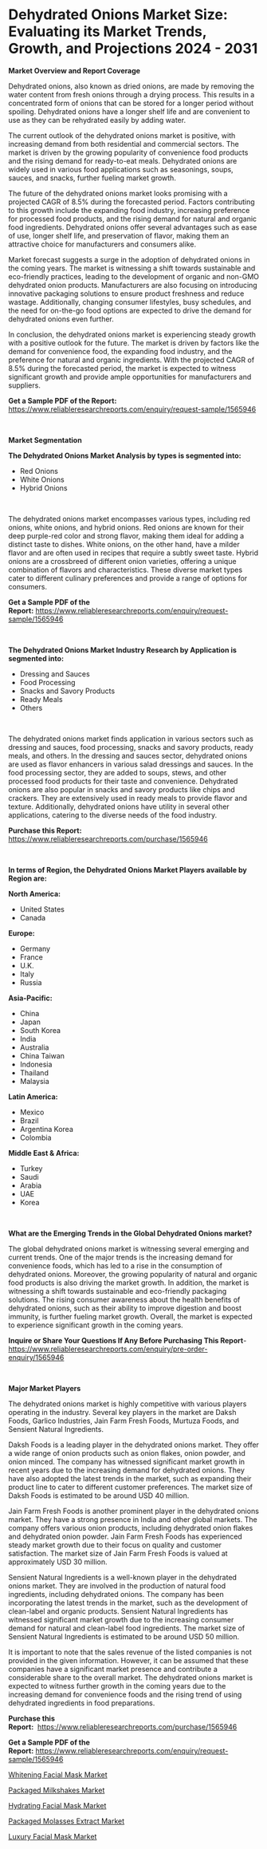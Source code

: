 <p><h1>Dehydrated Onions Market Size: Evaluating its Market Trends, Growth, and Projections 2024 - 2031</h1></p><p><strong>Market Overview and Report Coverage</strong></p>
<p><p>Dehydrated onions, also known as dried onions, are made by removing the water content from fresh onions through a drying process. This results in a concentrated form of onions that can be stored for a longer period without spoiling. Dehydrated onions have a longer shelf life and are convenient to use as they can be rehydrated easily by adding water.</p><p>The current outlook of the dehydrated onions market is positive, with increasing demand from both residential and commercial sectors. The market is driven by the growing popularity of convenience food products and the rising demand for ready-to-eat meals. Dehydrated onions are widely used in various food applications such as seasonings, soups, sauces, and snacks, further fueling market growth.</p><p>The future of the dehydrated onions market looks promising with a projected CAGR of 8.5% during the forecasted period. Factors contributing to this growth include the expanding food industry, increasing preference for processed food products, and the rising demand for natural and organic food ingredients. Dehydrated onions offer several advantages such as ease of use, longer shelf life, and preservation of flavor, making them an attractive choice for manufacturers and consumers alike.</p><p>Market forecast suggests a surge in the adoption of dehydrated onions in the coming years. The market is witnessing a shift towards sustainable and eco-friendly practices, leading to the development of organic and non-GMO dehydrated onion products. Manufacturers are also focusing on introducing innovative packaging solutions to ensure product freshness and reduce wastage. Additionally, changing consumer lifestyles, busy schedules, and the need for on-the-go food options are expected to drive the demand for dehydrated onions even further.</p><p>In conclusion, the dehydrated onions market is experiencing steady growth with a positive outlook for the future. The market is driven by factors like the demand for convenience food, the expanding food industry, and the preference for natural and organic ingredients. With the projected CAGR of 8.5% during the forecasted period, the market is expected to witness significant growth and provide ample opportunities for manufacturers and suppliers.</p></p>
<p><strong>Get a Sample PDF of the Report:</strong> <a href="https://www.reliableresearchreports.com/enquiry/request-sample/1565946">https://www.reliableresearchreports.com/enquiry/request-sample/1565946</a></p>
<p>&nbsp;</p>
<p><strong>Market Segmentation</strong></p>
<p><strong>The Dehydrated Onions Market Analysis by types is segmented into:</strong></p>
<p><ul><li>Red Onions</li><li>White Onions</li><li>Hybrid Onions</li></ul></p>
<p>&nbsp;</p>
<p><p>The dehydrated onions market encompasses various types, including red onions, white onions, and hybrid onions. Red onions are known for their deep purple-red color and strong flavor, making them ideal for adding a distinct taste to dishes. White onions, on the other hand, have a milder flavor and are often used in recipes that require a subtly sweet taste. Hybrid onions are a crossbreed of different onion varieties, offering a unique combination of flavors and characteristics. These diverse market types cater to different culinary preferences and provide a range of options for consumers.</p></p>
<p><strong>Get a Sample PDF of the Report:</strong>&nbsp;<a href="https://www.reliableresearchreports.com/enquiry/request-sample/1565946">https://www.reliableresearchreports.com/enquiry/request-sample/1565946</a></p>
<p>&nbsp;</p>
<p><strong>The Dehydrated Onions Market Industry Research by Application is segmented into:</strong></p>
<p><ul><li>Dressing and Sauces</li><li>Food Processing</li><li>Snacks and Savory Products</li><li>Ready Meals</li><li>Others</li></ul></p>
<p>&nbsp;</p>
<p><p>The dehydrated onions market finds application in various sectors such as dressing and sauces, food processing, snacks and savory products, ready meals, and others. In the dressing and sauces sector, dehydrated onions are used as flavor enhancers in various salad dressings and sauces. In the food processing sector, they are added to soups, stews, and other processed food products for their taste and convenience. Dehydrated onions are also popular in snacks and savory products like chips and crackers. They are extensively used in ready meals to provide flavor and texture. Additionally, dehydrated onions have utility in several other applications, catering to the diverse needs of the food industry.</p></p>
<p><strong>Purchase this Report:</strong>&nbsp; <a href="https://www.reliableresearchreports.com/purchase/1565946">https://www.reliableresearchreports.com/purchase/1565946</a></p>
<p>&nbsp;</p>
<p><strong>In terms of Region, the Dehydrated Onions Market Players available by Region are:</strong></p>
<p>
    <p> <strong> North America: </strong>
        <ul>
            <li>United States</li>
            <li>Canada</li>
        </ul>
        </p> 
    <p> <strong> Europe: </strong>
        <ul>
            <li>Germany</li>
            <li>France</li>
            <li>U.K.</li>
            <li>Italy</li>
            <li>Russia</li>
        </ul>
        </p> 
    <p> <strong> Asia-Pacific: </strong>
        <ul>
            <li>China</li>
            <li>Japan</li>
            <li>South Korea</li>
            <li>India</li>
            <li>Australia</li>
            <li>China Taiwan</li>
            <li>Indonesia</li>
            <li>Thailand</li>
            <li>Malaysia</li>
        </ul>
        </p> 
    <p> <strong> Latin America: </strong>
        <ul>
            <li>Mexico</li>
            <li>Brazil</li>
            <li>Argentina Korea</li>
            <li>Colombia</li>
        </ul>
        </p> 
    <p> <strong> Middle East & Africa: </strong>
        <ul>
            <li>Turkey</li>
            <li>Saudi</li>
            <li>Arabia</li>
            <li>UAE</li>
            <li>Korea</li>
        </ul>
    </p>
    </p>
<p>&nbsp;</p>
<p><strong>What are the Emerging Trends in the Global Dehydrated Onions market?</strong></p>
<p><p>The global dehydrated onions market is witnessing several emerging and current trends. One of the major trends is the increasing demand for convenience foods, which has led to a rise in the consumption of dehydrated onions. Moreover, the growing popularity of natural and organic food products is also driving the market growth. In addition, the market is witnessing a shift towards sustainable and eco-friendly packaging solutions. The rising consumer awareness about the health benefits of dehydrated onions, such as their ability to improve digestion and boost immunity, is further fueling market growth. Overall, the market is expected to experience significant growth in the coming years.</p></p>
<p><strong>Inquire or Share Your Questions If Any Before Purchasing This Report</strong>- <a href="https://www.reliableresearchreports.com/enquiry/pre-order-enquiry/1565946">https://www.reliableresearchreports.com/enquiry/pre-order-enquiry/1565946</a></p>
<p>&nbsp;</p>
<p><strong>Major Market Players</strong></p>
<p><p>The dehydrated onions market is highly competitive with various players operating in the industry. Several key players in the market are Daksh Foods, Garlico Industries, Jain Farm Fresh Foods, Murtuza Foods, and Sensient Natural Ingredients.</p><p>Daksh Foods is a leading player in the dehydrated onions market. They offer a wide range of onion products such as onion flakes, onion powder, and onion minced. The company has witnessed significant market growth in recent years due to the increasing demand for dehydrated onions. They have also adopted the latest trends in the market, such as expanding their product line to cater to different customer preferences. The market size of Daksh Foods is estimated to be around USD 40 million.</p><p>Jain Farm Fresh Foods is another prominent player in the dehydrated onions market. They have a strong presence in India and other global markets. The company offers various onion products, including dehydrated onion flakes and dehydrated onion powder. Jain Farm Fresh Foods has experienced steady market growth due to their focus on quality and customer satisfaction. The market size of Jain Farm Fresh Foods is valued at approximately USD 30 million.</p><p>Sensient Natural Ingredients is a well-known player in the dehydrated onions market. They are involved in the production of natural food ingredients, including dehydrated onions. The company has been incorporating the latest trends in the market, such as the development of clean-label and organic products. Sensient Natural Ingredients has witnessed significant market growth due to the increasing consumer demand for natural and clean-label food ingredients. The market size of Sensient Natural Ingredients is estimated to be around USD 50 million.</p><p>It is important to note that the sales revenue of the listed companies is not provided in the given information. However, it can be assumed that these companies have a significant market presence and contribute a considerable share to the overall market. The dehydrated onions market is expected to witness further growth in the coming years due to the increasing demand for convenience foods and the rising trend of using dehydrated ingredients in food preparations.</p></p>
<p><strong>Purchase this Report:</strong>&nbsp;&nbsp;<a href="https://www.reliableresearchreports.com/purchase/1565946">https://www.reliableresearchreports.com/purchase/1565946</a></p>
<p></p>
<p><strong>Get a Sample PDF of the Report:</strong>&nbsp;<a href="https://www.reliableresearchreports.com/enquiry/request-sample/1565946">https://www.reliableresearchreports.com/enquiry/request-sample/1565946</a></p>
<p><p><a href="https://www.linkedin.com/pulse/whitening-facial-mask-market-size-share-global-analysis-zztkc/">Whitening Facial Mask Market</a></p><p><a href="https://github.com/ruslanpoljakovrd177/Market-Research-Report-List-2/blob/main/packaged-milkshakes-market.md">Packaged Milkshakes Market</a></p><p><a href="https://www.linkedin.com/pulse/hydrating-facial-mask-market-challenges-opportunities-growth-yz1zc/">Hydrating Facial Mask Market</a></p><p><a href="https://github.com/grishafomin4852/Market-Research-Report-List-2/blob/main/packaged-molasses-extract-market.md">Packaged Molasses Extract Market</a></p><p><a href="https://www.linkedin.com/pulse/luxury-facial-mask-market-challenges-opportunities-growth-0wlac/">Luxury Facial Mask Market</a></p></p>